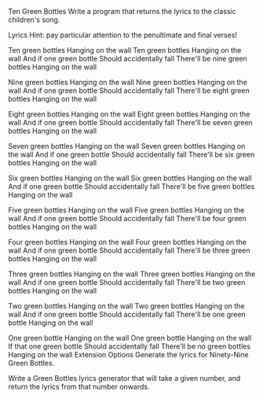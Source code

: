 Ten Green Bottles
Write a program that returns the lyrics to the classic children's song.

Lyrics
Hint: pay particular attention to the penultimate and final verses!

Ten green bottles
Hanging on the wall
Ten green bottles
Hanging on the wall
And if one green bottle
Should accidentally fall
There'll be nine green bottles
Hanging on the wall

Nine green bottles
Hanging on the wall
Nine green bottles
Hanging on the wall
And if one green bottle
Should accidentally fall
There'll be eight green bottles
Hanging on the wall

Eight green bottles
Hanging on the wall
Eight green bottles
Hanging on the wall
And if one green bottle
Should accidentally fall
There'll be seven green bottles
Hanging on the wall

Seven green bottles
Hanging on the wall
Seven green bottles
Hanging on the wall
And if one green bottle
Should accidentally fall
There'll be six green bottles
Hanging on the wall

Six green bottles
Hanging on the wall
Six green bottles
Hanging on the wall
And if one green bottle
Should accidentally fall
There'll be five green bottles
Hanging on the wall

Five green bottles
Hanging on the wall
Five green bottles
Hanging on the wall
And if one green bottle
Should accidentally fall
There'll be four green bottles
Hanging on the wall

Four green bottles
Hanging on the wall
Four green bottles
Hanging on the wall
And if one green bottle
Should accidentally fall
There'll be three green bottles
Hanging on the wall

Three green bottles
Hanging on the wall
Three green bottles
Hanging on the wall
And if one green bottle
Should accidentally fall
There'll be two green bottles
Hanging on the wall

Two green bottles
Hanging on the wall
Two green bottles
Hanging on the wall
And if one green bottle
Should accidentally fall
There'll be one green bottle
Hanging on the wall

One green bottle
Hanging on the wall
One green bottle
Hanging on the wall
If that one green bottle
Should accidentally fall
There'll be no green bottles
Hanging on the wall
Extension Options
Generate the lyrics for Ninety-Nine Green Bottles.

Write a Green Bottles lyrics generator that will take a given number, and return the lyrics from that number onwards.